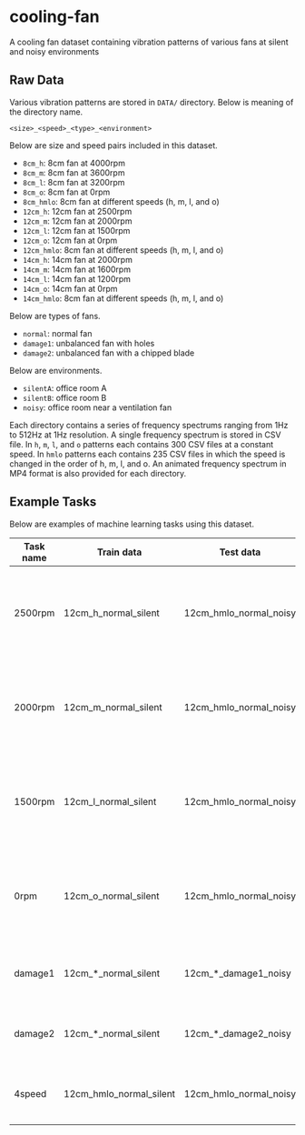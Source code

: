 # cooling-fan
A cooling fan dataset containing vibration patterns of various fans at silent and noisy environments
## Raw Data
Various vibration patterns are stored in `DATA/` directory. Below is meaning of the directory name.
~~~
<size>_<speed>_<type>_<environment>
~~~
Below are size and speed pairs included in this dataset.
- `8cm_h`: 8cm fan at 4000rpm
- `8cm_m`: 8cm fan at 3600rpm
- `8cm_l`: 8cm fan at 3200rpm
- `8cm_o`: 8cm fan at 0rpm
- `8cm_hmlo`: 8cm fan at different speeds (h, m, l, and o)
- `12cm_h`: 12cm fan at 2500rpm
- `12cm_m`: 12cm fan at 2000rpm
- `12cm_l`: 12cm fan at 1500rpm
- `12cm_o`: 12cm fan at 0rpm
- `12cm_hmlo`: 8cm fan at different speeds (h, m, l, and o)
- `14cm_h`: 14cm fan at 2000rpm
- `14cm_m`: 14cm fan at 1600rpm
- `14cm_l`: 14cm fan at 1200rpm
- `14cm_o`: 14cm fan at 0rpm
- `14cm_hmlo`: 8cm fan at different speeds (h, m, l, and o)

Below are types of fans.
- `normal`: normal fan
- `damage1`: unbalanced fan with holes
- `damage2`: unbalanced fan with a chipped blade

Below are environments.
- `silentA`: office room A
- `silentB`: office room B
- `noisy`: office room near a ventilation fan

Each directory contains a series of frequency spectrums ranging from 1Hz to 512Hz at 1Hz resolution. A single frequency spectrum is stored in CSV file. In `h`, `m`, `l`, and `o` patterns each contains 300 CSV files at a constant speed. In `hmlo` patterns each contains 235 CSV files in which the speed is changed in the order of h, m, l, and o. An animated frequency spectrum in MP4 format is also provided for each directory.

## Example Tasks
Below are examples of machine learning tasks using this dataset.

| Task name | Train data | Test data | Description |
| ---- | ---- | ---- | ---- |
| 2500rpm | 12cm_h_normal_silent | 12cm_hmlo_normal_noisy | To detect different fan speeds other than 2500rpm at noisy environment \[ROC-AUC\] |
| 2000rpm | 12cm_m_normal_silent | 12cm_hmlo_normal_noisy | To detect different fan speeds other than 2000rpm at noisy environment \[ROC-AUC\] |
| 1500rpm | 12cm_l_normal_silent | 12cm_hmlo_normal_noisy | To detect different fan speeds other than 1500rpm at noisy environment \[ROC-AUC\] |
| 0rpm    | 12cm_o_normal_silent | 12cm_hmlo_normal_noisy | To detect different fan speeds other than 0rpm at noisy environment \[ROC-AUC\] |
| damage1 | 12cm_\*_normal_silent | 12cm_\*_damage1_noisy | To detect damaged fan at noisy environment \[ROC-AUC\] |
| damage2 | 12cm_\*_normal_silent | 12cm_\*_damage2_noisy | To detect damaged fan at noisy environment \[ROC-AUC\] |
| 4speed | 12cm_hmlo_normal_silent | 12cm_hmlo_normal_noisy | To classify four speeds at noisy environment \[%\] |
